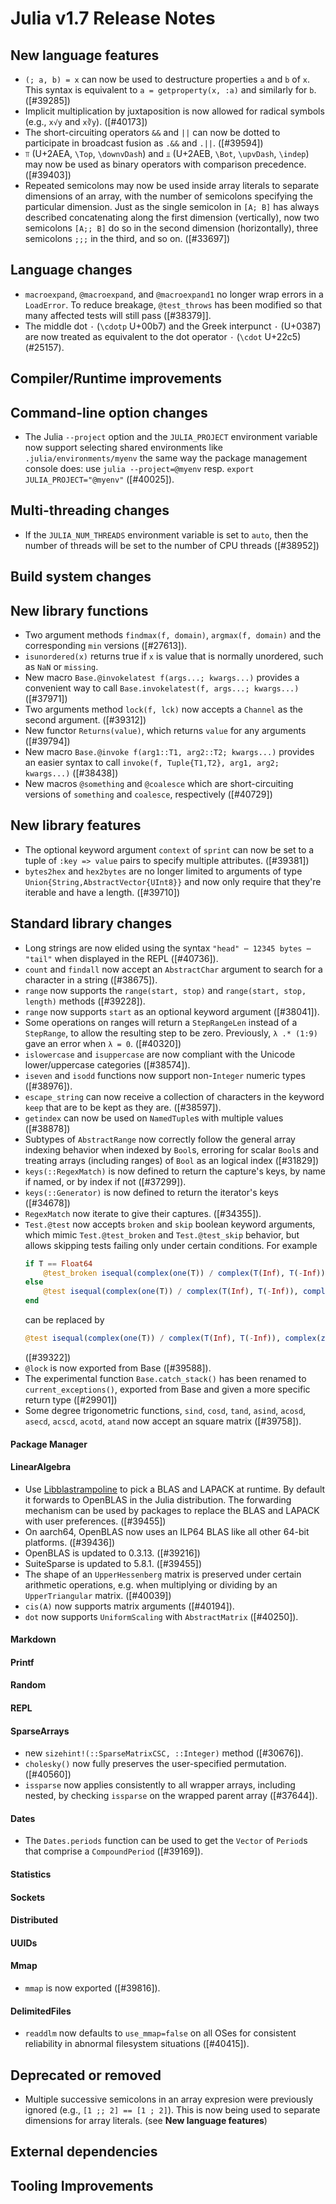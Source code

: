 Julia v1.7 Release Notes
========================

New language features
---------------------

* `(; a, b) = x` can now be used to destructure properties `a` and `b` of `x`. This syntax is equivalent to `a = getproperty(x, :a)`
  and similarly for `b`. ([#39285])
* Implicit multiplication by juxtaposition is now allowed for radical symbols (e.g., `x√y` and `x∛y`). ([#40173])
* The short-circuiting operators `&&` and `||` can now be dotted to participate in broadcast fusion
  as `.&&` and `.||`. ([#39594])
* `⫪` (U+2AEA, `\Top`, `\downvDash`) and `⫫` (U+2AEB, `\Bot`, `\upvDash`, `\indep`)
  may now be used as binary operators with comparison precedence. ([#39403])
* Repeated semicolons may now be used inside array literals to separate dimensions of an array,
  with the number of semicolons specifying the particular dimension. Just as the single semicolon
  in `[A; B]` has always described concatenating along the first dimension (vertically), now two
  semicolons `[A;; B]` do so in the second dimension (horizontally), three semicolons `;;;` in the
  third, and so on. ([#33697])

Language changes
----------------

* `macroexpand`, `@macroexpand`, and `@macroexpand1` no longer wrap errors in a `LoadError`. To reduce breakage, `@test_throws` has been modified so that many affected tests will still pass ([#38379]].
* The middle dot `·` (`\cdotp` U+00b7) and the Greek interpunct `·` (U+0387) are now treated as equivalent to the dot operator `⋅` (`\cdot` U+22c5) (#25157).

Compiler/Runtime improvements
-----------------------------


Command-line option changes
---------------------------

* The Julia `--project` option and the `JULIA_PROJECT` environment variable now support selecting shared environments like `.julia/environments/myenv` the same way the package management console does: use `julia --project=@myenv` resp. `export JULIA_PROJECT="@myenv"` ([#40025]).


Multi-threading changes
-----------------------
* If the `JULIA_NUM_THREADS` environment variable is set to `auto`, then the number of threads will be set to the number of CPU threads ([#38952])

Build system changes
--------------------


New library functions
---------------------

* Two argument methods `findmax(f, domain)`, `argmax(f, domain)` and the corresponding `min` versions ([#27613]).
* `isunordered(x)` returns true if `x` is value that is normally unordered, such as `NaN` or `missing`.
* New macro `Base.@invokelatest f(args...; kwargs...)` provides a convenient way to call `Base.invokelatest(f, args...; kwargs...)` ([#37971])
* Two arguments method `lock(f, lck)` now accepts a `Channel` as the second argument. ([#39312])
* New functor `Returns(value)`, which returns `value` for any arguments ([#39794])
* New macro `Base.@invoke f(arg1::T1, arg2::T2; kwargs...)` provides an easier syntax to call `invoke(f, Tuple{T1,T2}, arg1, arg2; kwargs...)` ([#38438])
* New macros `@something` and `@coalesce` which are short-circuiting versions of `something` and `coalesce`, respectively ([#40729])

New library features
--------------------

* The optional keyword argument `context` of `sprint` can now be set to a tuple of `:key => value` pairs to specify multiple attributes. ([#39381])
* `bytes2hex` and `hex2bytes` are no longer limited to arguments of type `Union{String,AbstractVector{UInt8}}` and now only require that they're iterable and have a length. ([#39710])

Standard library changes
------------------------

* Long strings are now elided using the syntax `"head" ⋯ 12345 bytes ⋯ "tail"` when displayed in the REPL ([#40736]).
* `count` and `findall` now accept an `AbstractChar` argument to search for a character in a string ([#38675]).
* `range` now supports the `range(start, stop)` and `range(start, stop, length)` methods ([#39228]).
* `range` now supports `start` as an optional keyword argument ([#38041]).
* Some operations on ranges will return a `StepRangeLen` instead of a `StepRange`, to allow the resulting step to be zero. Previously, `λ .* (1:9)` gave an error when `λ = 0`. ([#40320])
* `islowercase` and `isuppercase` are now compliant with the Unicode lower/uppercase categories ([#38574]).
* `iseven` and `isodd` functions now support non-`Integer` numeric types ([#38976]).
* `escape_string` can now receive a collection of characters in the keyword
  `keep` that are to be kept as they are. ([#38597]).
* `getindex` can now be used on `NamedTuple`s with multiple values ([#38878])
* Subtypes of `AbstractRange` now correctly follow the general array indexing
  behavior when indexed by `Bool`s, erroring for scalar `Bool`s and treating
  arrays (including ranges) of `Bool` as an logical index ([#31829])
* `keys(::RegexMatch)` is now defined to return the capture's keys, by name if named, or by index if not ([#37299]).
* `keys(::Generator)` is now defined to return the iterator's keys ([#34678])
* `RegexMatch` now iterate to give their captures. ([#34355]).
* `Test.@test` now accepts `broken` and `skip` boolean keyword arguments, which
  mimic `Test.@test_broken` and `Test.@test_skip` behavior, but allows skipping
  tests failing only under certain conditions.  For example
  ```julia
  if T == Float64
      @test_broken isequal(complex(one(T)) / complex(T(Inf), T(-Inf)), complex(zero(T), zero(T)))
  else
      @test isequal(complex(one(T)) / complex(T(Inf), T(-Inf)), complex(zero(T), zero(T)))
  end
  ```
  can be replaced by
  ```julia
  @test isequal(complex(one(T)) / complex(T(Inf), T(-Inf)), complex(zero(T), zero(T))) broken=(T == Float64)
  ```
  ([#39322])
* `@lock` is now exported from Base ([#39588]).
* The experimental function `Base.catch_stack()` has been renamed to `current_exceptions()`, exported from Base and given a more specific return type ([#29901])
* Some degree trigonometric functions, `sind`, `cosd`, `tand`, `asind`, `acosd`, `asecd`, `acscd`, `acotd`, `atand` now accept an square matrix ([#39758]).

#### Package Manager


#### LinearAlgebra

* Use [Libblastrampoline](https://github.com/staticfloat/libblastrampoline/) to pick a BLAS and LAPACK at runtime. By default it forwards to OpenBLAS in the Julia distribution. The forwarding mechanism can be used by packages to replace the BLAS and LAPACK with user preferences. ([#39455])
* On aarch64, OpenBLAS now uses an ILP64 BLAS like all other 64-bit platforms. ([#39436])
* OpenBLAS is updated to 0.3.13. ([#39216])
* SuiteSparse is updated to 5.8.1. ([#39455])
* The shape of an `UpperHessenberg` matrix is preserved under certain arithmetic operations, e.g. when multiplying or dividing by an `UpperTriangular` matrix. ([#40039])
* `cis(A)` now supports matrix arguments ([#40194]).
* `dot` now supports `UniformScaling` with `AbstractMatrix` ([#40250]).

#### Markdown


#### Printf


#### Random


#### REPL


#### SparseArrays

* new `sizehint!(::SparseMatrixCSC, ::Integer)` method ([#30676]).
* `cholesky()` now fully preserves the user-specified permutation. ([#40560])
* `issparse` now applies consistently to all wrapper arrays, including nested, by checking `issparse` on the wrapped parent array ([#37644]).

#### Dates

* The `Dates.periods` function can be used to get the `Vector` of `Period`s that comprise a `CompoundPeriod` ([#39169]).

#### Statistics


#### Sockets


#### Distributed


#### UUIDs


#### Mmap

* `mmap` is now exported ([#39816]).

#### DelimitedFiles

* `readdlm` now defaults to `use_mmap=false` on all OSes for consistent reliability in abnormal filesystem situations ([#40415]).

Deprecated or removed
---------------------
- Multiple successive semicolons in an array expresion were previously ignored (e.g., `[1 ;; 2] == [1 ; 2]`). This is now being used to separate dimensions for array literals. (see **New language features**)


External dependencies
---------------------


Tooling Improvements
---------------------


<!--- generated by NEWS-update.jl: -->
